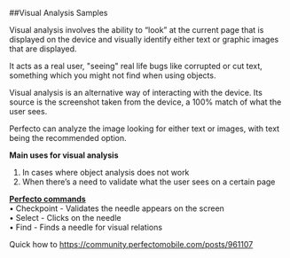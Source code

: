 ##Visual Analysis Samples 

Visual analysis involves the ability to “look” at the current page that is displayed on the device and visually identify either text or graphic images that are displayed.

It acts as a real user, "seeing" real life bugs like corrupted or cut text, something which you might not find when using objects.

Visual analysis is an alternative way of interacting with the device. Its source is the screenshot taken from the device, a 100% match of what the user sees.

Perfecto can analyze the image looking for either text or images, with text being the recommended option. 

**Main uses for visual analysis**<br/>
1.	In cases where object analysis does not work <br/>
2.	When there’s a need to validate what the user sees on a certain page

**[Perfecto commands](https://community.perfectomobile.com/series/23047)**<br/>
•	Checkpoint - Validates the needle appears on the screen<br/>
•	Select - Clicks on the needle<br/>
•	Find - Finds a needle for visual relations

Quick how to https://community.perfectomobile.com/posts/961107 

